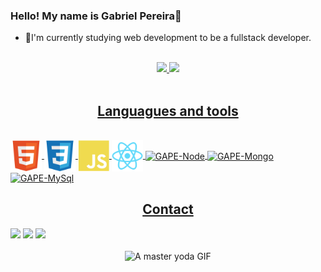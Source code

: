 ### Hello! My name is Gabriel Pereira👋
- 🌱I'm currently studying web development to be a fullstack developer.
<br>

<div align="center">
  <a href="https://github.com/gapesasi">
  <img height="180em" src="https://github-readme-stats.vercel.app/api?username=gapesasi&show_icons=true&theme=dracula&include_all_commits=true&count_private=true"/>
  <img height="180em" src="https://github-readme-stats.vercel.app/api/top-langs/?username=gapesasi&layout=compact&langs_count=7&theme=dracula"/>
</div>
<br>

<div style="display: inline_block">
<h2 align="center">Languagues and tools</h2>
<br>

  <img align="center" alt="GAPE-HTML" height="50" width="50" src="https://raw.githubusercontent.com/devicons/devicon/master/icons/html5/html5-original.svg">
  <img align="center" alt="GAPE-CSS" height="50" width="50" src="https://raw.githubusercontent.com/devicons/devicon/master/icons/css3/css3-original.svg">
  <img align="center" alt="GAPE-Js" height="50" width="50" src="https://raw.githubusercontent.com/devicons/devicon/master/icons/javascript/javascript-plain.svg">
  <img align="center" alt="GAPE-React" height="50" width="50" src="https://raw.githubusercontent.com/devicons/devicon/master/icons/react/react-original.svg">
  <img align="center" alt="GAPE-Node" height="50" width="50" src="https://cdn.jsdelivr.net/gh/devicons/devicon/icons/nodejs/nodejs-original.svg" />
  <img align="center" alt="GAPE-Mongo" height="50" width="50" src="https://cdn.jsdelivr.net/gh/devicons/devicon/icons/mongodb/mongodb-original.svg" />
  <img align="center" alt="GAPE-MySql" height="50" width="50" src="https://cdn.jsdelivr.net/gh/devicons/devicon/icons/mysql/mysql-original.svg" />
<br>

<h2 align="center"> Contact </h2>
<div>
  <a href="https://instagram.com/bielbr13" target="_blank"><img src="https://img.shields.io/badge/-Instagram-%23E4405F?style=for-the-badge&logo=instagram&logoColor=white" target="_blank"></a>
  <a href = "mailto:gabrielpe1928@gmail.com"><img src="https://img.shields.io/badge/-Gmail-%23333?style=for-the-badge&logo=gmail&logoColor=white" target="_blank"></a>
  <a href="https://www.linkedin.com/in/gabriel-pereira-santana-010012219" target="_blank"><img src="https://img.shields.io/badge/-LinkedIn-%230077B5?style=for-the-badge&logo=linkedin&logoColor=white" target="_blank"></a> 
</div>
<br>

<div align="center">
  <img width="450" alt="A master yoda GIF" src="https://media.tenor.com/tuvk4qUAcaUAAAAi/baby-yoda-star-wars.gif">
</div>
<br>

</div>
